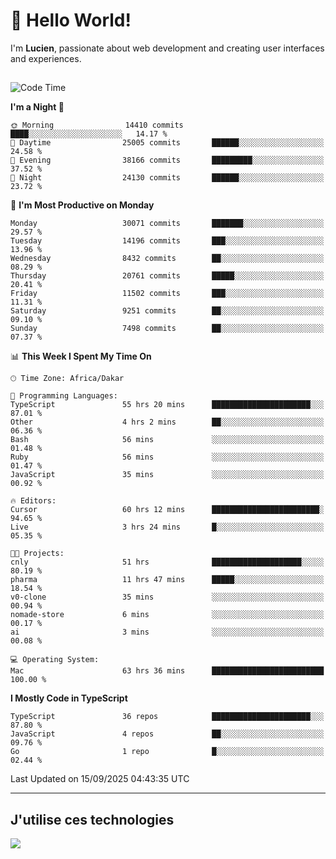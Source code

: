 # 👋 Hello World!

I'm **Lucien**, passionate about web development and creating user interfaces and experiences.

##

<!--START_SECTION:waka-->
![Code Time](http://img.shields.io/badge/Code%20Time-3%2C744%20hrs%2031%20mins-blue)

**I'm a Night 🦉** 

```text
🌞 Morning                14410 commits       ████░░░░░░░░░░░░░░░░░░░░░   14.17 % 
🌆 Daytime                25005 commits       ██████░░░░░░░░░░░░░░░░░░░   24.58 % 
🌃 Evening                38166 commits       █████████░░░░░░░░░░░░░░░░   37.52 % 
🌙 Night                  24130 commits       ██████░░░░░░░░░░░░░░░░░░░   23.72 % 
```
📅 **I'm Most Productive on Monday** 

```text
Monday                   30071 commits       ███████░░░░░░░░░░░░░░░░░░   29.57 % 
Tuesday                  14196 commits       ███░░░░░░░░░░░░░░░░░░░░░░   13.96 % 
Wednesday                8432 commits        ██░░░░░░░░░░░░░░░░░░░░░░░   08.29 % 
Thursday                 20761 commits       █████░░░░░░░░░░░░░░░░░░░░   20.41 % 
Friday                   11502 commits       ███░░░░░░░░░░░░░░░░░░░░░░   11.31 % 
Saturday                 9251 commits        ██░░░░░░░░░░░░░░░░░░░░░░░   09.10 % 
Sunday                   7498 commits        ██░░░░░░░░░░░░░░░░░░░░░░░   07.37 % 
```


📊 **This Week I Spent My Time On** 

```text
🕑︎ Time Zone: Africa/Dakar

💬 Programming Languages: 
TypeScript               55 hrs 20 mins      ██████████████████████░░░   87.01 % 
Other                    4 hrs 2 mins        ██░░░░░░░░░░░░░░░░░░░░░░░   06.36 % 
Bash                     56 mins             ░░░░░░░░░░░░░░░░░░░░░░░░░   01.48 % 
Ruby                     56 mins             ░░░░░░░░░░░░░░░░░░░░░░░░░   01.47 % 
JavaScript               35 mins             ░░░░░░░░░░░░░░░░░░░░░░░░░   00.92 % 

🔥 Editors: 
Cursor                   60 hrs 12 mins      ████████████████████████░   94.65 % 
Live                     3 hrs 24 mins       █░░░░░░░░░░░░░░░░░░░░░░░░   05.35 % 

🐱‍💻 Projects: 
cnly                     51 hrs              ████████████████████░░░░░   80.19 % 
pharma                   11 hrs 47 mins      █████░░░░░░░░░░░░░░░░░░░░   18.54 % 
v0-clone                 35 mins             ░░░░░░░░░░░░░░░░░░░░░░░░░   00.94 % 
nomade-store             6 mins              ░░░░░░░░░░░░░░░░░░░░░░░░░   00.17 % 
ai                       3 mins              ░░░░░░░░░░░░░░░░░░░░░░░░░   00.08 % 

💻 Operating System: 
Mac                      63 hrs 36 mins      █████████████████████████   100.00 % 
```

**I Mostly Code in TypeScript** 

```text
TypeScript               36 repos            ██████████████████████░░░   87.80 % 
JavaScript               4 repos             ██░░░░░░░░░░░░░░░░░░░░░░░   09.76 % 
Go                       1 repo              █░░░░░░░░░░░░░░░░░░░░░░░░   02.44 % 
```




 Last Updated on 15/09/2025 04:43:35 UTC
<!--END_SECTION:waka-->
---

## J'utilise ces technologies

<p align="left">
  <a href="https://skillicons.dev">
    <img src="https://skillicons.dev/icons?i=ts,js,go,ruby,css,scss,tailwind,react,vite,nextjs,docker,figma,ableton" />
  </a>
</p>

